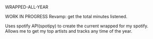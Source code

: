 WRAPPED-ALL-YEAR

WORK IN PROGRESS
Revamp: get the total minutes listened.

Uses spotify API(spotipy) to create the current wrapped for my spotify. 
Allows me to get my top artists and tracks any time of the year. 
